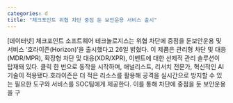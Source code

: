```yaml
---
categories: d
title: "체크포인트 위협 차단 중점 둔 보안운용 서비스 출시"
---
```

[데이터넷] 체크포인트 소프트웨어 테크놀로지스는 위협 차단에 중점을 둔보안운용 및 서비스 ‘호라이즌(Horizon)’을 출시했다고 26일 밝혔다. 이 제품은 관리형 차단 및 대응(MDR/MPR), 확장형 차단 및 대응(XDR/XPR), 이벤트에 대한 선제적 관리 솔루션이 탑재돼 있다. 클릭 한 번으로 동작을 시작하며, 애널리스트, 리서치 전문가, 혁신적인 AI 기술이 적용됐다.호라이즌은 더 적은 리소스를 활용해 공격을 실시간으로 방지할 수 있는 필요한 도구와 서비스를 SOC팀에게 제공한다. 이를 통해 차단에 중점을 둔 보안운용을 구